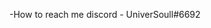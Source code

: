 
-How to reach me discord - UniverSoull#6692

<!---
UniverSoull/UniverSoull is a ✨ special ✨ repository because its `README.md` (this file) appears on your GitHub profile.
You can click the Preview link to take a look at your changes.
--->

